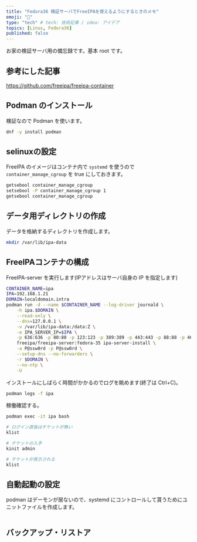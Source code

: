 ```yaml
---
title: "Fedora36 検証サーバでFreeIPAを使えるようにするときのメモ"
emoji: "🙌"
type: "tech" # tech: 技術記事 / idea: アイデア
topics: [Linux, Fedora36]
published: false
---
```


お家の検証サーバ用の備忘録です。基本 root です。

## 参考にした記事

<https://github.com/freeipa/freeipa-container>

## Podman のインストール

検証なので Podman を使います。

```bash
dnf -y install podman
```

## selinuxの設定

FreeIPA のイメージはコンテナ内で `systemd` を使うので `container_manage_cgroup` を true にしておきます。

```bash
getsebool container_manage_cgroup
setsebool -P container_manage_cgroup 1
getsebool container_manage_cgroup
```

## データ用ディレクトリの作成

データを格納するディレクトリを作成します。

```bash
mkdir /var/lib/ipa-data
```

## FreeIPAコンテナの構成

FreeIPA-server を実行します(IPアドレスはサーバ自身の IP を指定します)

```bash
CONTAINER_NAME=ipa
IPA=192.168.1.21
DOMAIN=localdomain.intra
podman run -d --name $CONTAINER_NAME --log-driver journald \
    -h ipa.$DOMAIN \
    --read-only \
    --dns=127.0.0.1 \
    -v /var/lib/ipa-data:/data:Z \
    -e IPA_SERVER_IP=$IPA \
    -p 636:636 -p 80:80 -p 123:123 -p 389:389 -p 443:443 -p 88:88 -p 464:464 -p 53:53 \
    freeipa/freeipa-server:fedora-35 ipa-server-install \
    -a P@ssw0rd -p P@ssw0rd \
    --setup-dns --no-forwarders \
    -r $DOMAIN \
    --no-ntp \
    -U
```

インストールにしばらく時間がかかるのでログを眺めます(終了は Ctrl+C)。

```bash
podman logs -f ipa
```

稼働確認する。

```bash
podman exec -it ipa bash
```

```bash
# ログイン直後はチケットが無い
klist

# チケットの入手
kinit admin

# チケットが表示される
klist
```

## 自動起動の設定

podman はデーモンが居ないので、systemd にコントロールして貰うためにユニットファイルを作成します。

```bash

```

## バックアップ・リストア

